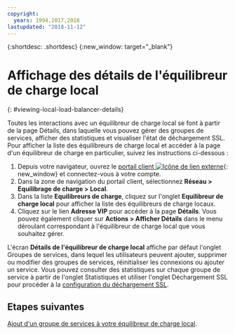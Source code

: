 ```yaml
---
copyright:
  years: 1994,2017,2018
lastupdated: "2018-11-12"
---
```


{:shortdesc: .shortdesc}
{:new_window: target="_blank"}

# Affichage des détails de l'équilibreur de charge local
{: #viewing-local-load-balancer-details}

Toutes les interactions avec un équilibreur de charge local se font à partir de la page Détails, dans laquelle vous pouvez gérer des groupes de services, afficher des statistiques et visualiser l'état de déchargement SSL. Pour afficher la liste des équilibreurs de charge local et accéder à la page d'un équilibreur de charge en particulier, suivez les instructions ci-dessous :

1. Depuis votre navigateur, ouvrez le [portail client ![Icône de lien externe](../../icons/launch-glyph.svg "Icône de lien externe")](https://control.softlayer.com/){: new_window} et connectez-vous à votre compte.
2. Dans la zone de navigation du portail client, sélectionnez **Réseau > Equilibrage de charge > Local**.
3. Dans la liste **Equilibreurs de charge**, cliquez sur l'onglet **Equilibreur de charge local** pour afficher la liste des équilibreurs de charge locaux.
4. Cliquez sur le lien **Adresse VIP** pour accéder à la page **Détails**. Vous pouvez également cliquer sur **Actions > Afficher Détails** dans le menu déroulant correspondant à l'équilibreur de charge local que vous souhaitez gérer.

L'écran **Détails de l'équilibreur de charge local** affiche par défaut l'onglet Groupes de services, dans lequel les utilisateurs peuvent ajouter, supprimer ou modifier des groupes de services, réinitialiser les connexions ou ajouter un service. Vous pouvez consulter des statistiques sur chaque groupe de service à partir de l'onglet Statistiques et utiliser l'onglet Déchargement SSL pour procéder à la [configuration du déchargement SSL](/docs/infrastructure/local-load-balancer?topic=local-load-balancer-configuring-ssl-offloading-on-a-load-balancer).

## Etapes suivantes

[Ajout d'un groupe de services à votre équilibreur de charge local](/docs/infrastructure/local-load-balancer?topic=local-load-balancer-adding-a-service-group-to-a-load-balancer). 
